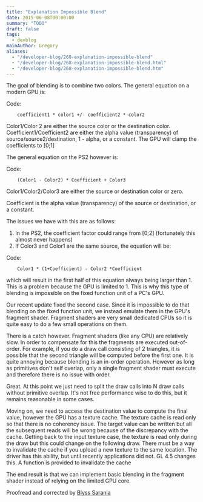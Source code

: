 ```yaml
---
title: "Explanation Impossible Blend"
date: 2015-06-08T00:00:00
summary: "TODO"
draft: false
tags:
  - devblog
mainAuthor: Gregory
aliases:
  - "/developer-blog/268-explanation-impossible-blend"
  - "/developer-blog/268-explanation-impossible-blend.html"
  - "/developer-blog/268-explanation-impossible-blend.htm"
---
```


The goal of blending is to combine two colors. The general equation on a
modern GPU is:

<!-- TODO - legacy -->

<div class="title">

Code:

</div>

`     coefficient1 * color1 +/- coefficient2 * color2    `


Color1/Color 2 are either the source color or the destination color.
Coefficient1/Coefficient2 are either the alpha value (transparency) of
source/source2/destination, 1 - alpha, or a constant. The GPU will clamp
the coefficients to \[0;1\]

The general equation on the PS2 however is:

<div class="title">

Code:

</div>

`     (Color1 - Color2) * Coefficient + Color3    `

Color1/Color2/Color3 are either the source or destination color or zero.

Coefficient is the alpha value (transparency) of the source or
destination, or a constant.

The issues we have with this are as follows:
1. In the PS2, the coefficient factor could range from \[0;2\]
(fortunately this almost never happens)
2. If Color3 and Color1 are the same source, the equation will be:



<div class="title">

Code:

</div>

`     Color1 * (1+Coefficient) - Color2 *Coefficient    `


which will result in the first half of this equation always being larger
than 1. This is a problem because the GPU is limited to 1. This is why
this type of blending is impossible on the fixed function unit of a PC's
GPU.

Our recent update fixed the second case. Since it is impossible to do
that blending on the fixed function unit, we instead emulate them in the
GPU's fragment shader. Fragment shaders are very small dedicated CPUs so
it is quite easy to do a few small operations on them.

There is a catch however. Fragment shaders (like any CPU) are relatively
slow. In order to compensate for this the fragments are executed
out-of-order. For example, if you do a draw call consisting of 2
triangles, it is possible that the second triangle will be computed
before the first one. It is quite annoying because blending is an
in-order operation. However as long as primitives don't self overlap,
only a single fragment shader must execute and therefore there is no
issue with order.

Great. At this point we just need to split the draw calls into N draw
calls without primitive overlap. It's not free performance wise to do
this, but it remains reasonable in some cases.

Moving on, we need to access the destination value to compute the final
value, however the GPU has a texture cache. The texture cache is read
only so that there is no coherency issue. The target value can be
written but all the subsequent reads will be wrong because of the
discrepancy with the cache. Getting back to the input texture case, the
texture is read only during the draw but this could change on the
following draw. There must be a way to invalidate the cache if you
upload a new texture to the same location. The driver has this ability,
but until recently applications did not. GL 4.5 changes this. A function
is provided to invalidate the cache

The end result is that we can implement basic blending in the fragment
shader instead of relying on the limited GPU core.


Proofread and corrected by [Blyss
Sarania](http://forums.pcsx2.net/User-Blyss-Sarania)

